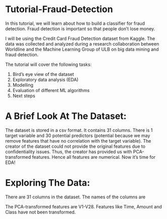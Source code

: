 # Tutorial-Fraud-Detection

In this tutorial, we will learn about how to build a classifier for fraud detection. Fraud detection is important so that people don’t lose money.

I will be using the Credit Card Fraud Detection dataset from Kaggle. The data was collected and analyzed during a research collaboration between Worldline and the Machine Learning Group of ULB on big data mining and fraud detection.

The tutorial will cover the following tasks:
  1.	Bird’s eye view of the dataset
  2.	Exploratory data analysis (EDA)
  3.	Modelling
  4.	Evaluation of different ML algorithms
  5.	Next steps
  
# A Brief Look At The Dataset:
The dataset is stored in a csv format. It contains 31 columns. There is 1 target variable and 30 potential predictors (potential because we may remove features that have no correlation with the target variable). The creator of the dataset could not provide the original features due to confidentiality issues. Thus, the creator has provided us with PCA-transformed features. Hence all features are numerical.
Now it’s time for EDA!

# Exploring The Data:
There are 31 columns in the dataset. The names of the columns are
 
The PCA-transformed features are V1-V28. Features like Time, Amount and Class have not been transformed.


